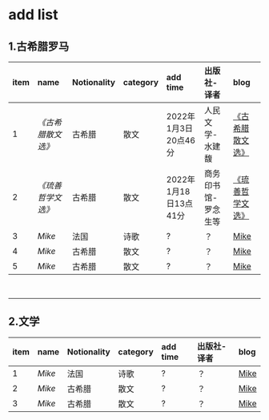 # add list  
## 1.古希腊罗马

| item  |     name     |Notionality| category | add time |  出版社-译者 |  blog|  
| :- | :-------| :------ | :-----  | :----- |:-----| :------------------- |  
| 1 | _《古希腊散文选》_ |古希腊|散文 | 2022年1月3日20点46分 |人民文学-水建馥 | [《古希腊散文选》](https://github.com/rasputin2020/Study_Note_data/blob/50df3f1b9ef8c5bf545413b53dd3a849c569311b/%E8%AF%BB%E4%B9%A6%E7%AC%94%E8%AE%B0/%E5%8F%A4%E5%B8%8C%E8%85%8A%E7%BD%97%E9%A9%AC/220103%E5%8F%A4%E5%B8%8C%E8%85%8A%E6%95%A3%E6%96%87%E9%80%89.md) |  
| 2 | _《琉善哲学文选》_|古希腊|散文 |  2022年1月18日13点41分  |商务印书馆-罗念生等 | [《琉善哲学文选》](https://github.com/rasputin2020/Study_Note_data/blob/50df3f1b9ef8c5bf545413b53dd3a849c569311b/%E8%AF%BB%E4%B9%A6%E7%AC%94%E8%AE%B0/%E5%8F%A4%E5%B8%8C%E8%85%8A%E7%BD%97%E9%A9%AC/220118%E7%90%89%E5%96%84%E5%93%B2%E5%AD%A6%E6%96%87%E9%80%89.md)
| 3 | _Mike_  |法国|诗歌  |  ? |？ | [Mike](link)    |    
| 4 | _Mike_  |古希腊|散文   |  ? |？  | [Mike](link)   |    
| 5 | _Mike_  |古希腊|散文  |  ? |？ | [Mike](link)    |  

&nbsp;
***
## 2.文学
| item|name|Notionality|category|add time| 出版社-译者 | blog|  
| :- | :-------| :------ | :-----  | :----- |:-----| :---------|
| 1 | _Mike_  |法国|诗歌  |  ? |？ | [Mike](link) |    
| 2 | _Mike_  |古希腊|散文   |  ? |？  | [Mike](link)  |    
| 3 | _Mike_  |古希腊|散文  |  ? |？ | [Mike](link)    | 
